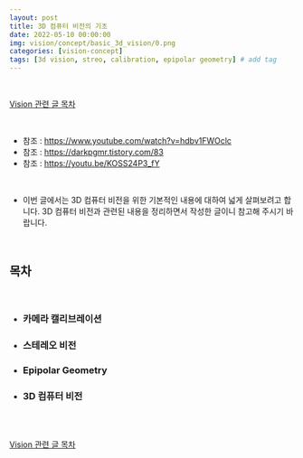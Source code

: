 ```yaml
---
layout: post
title: 3D 컴퓨터 비전의 기초
date: 2022-05-10 00:00:00
img: vision/concept/basic_3d_vision/0.png
categories: [vision-concept] 
tags: [3d vision, streo, calibration, epipolar geometry] # add tag
---
```


<br>

[Vision 관련 글 목차](https://gaussian37.github.io/vision-concept-table/)

<br>

- 참조 : https://www.youtube.com/watch?v=hdbv1FWOclc
- 참조 : https://darkpgmr.tistory.com/83
- 참조 : https://youtu.be/KOSS24P3_fY

<br>

- 이번 글에서는 3D 컴퓨터 비전을 위한 기본적인 내용에 대하여 넓게 살펴보려고 합니다. 3D 컴퓨터 비전과 관련된 내용을 정리하면서 작성한 글이니 참고해 주시기 바랍니다.

<br>

## **목차**

<br>

- ### 카메라 캘리브레이션
- ### 스테레오 비전
- ### Epipolar Geometry
- ### 3D 컴퓨터 비전

<br>


<br>

[Vision 관련 글 목차](https://gaussian37.github.io/vision-concept-table/)

<br>